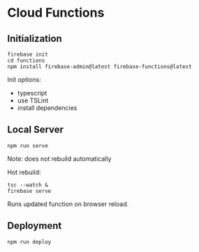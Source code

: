# Cloud Functions

## Initialization

    firebase init
    cd functions
    npm install firebase-admin@latest firebase-functions@latest

Init options:

- typescript
- use TSLint
- install dependencies

## Local Server

    npm run serve

Note: does not rebuild automatically

Hot rebuild:

    tsc --watch &
    firebase serve

Runs updated function on browser reload.

## Deployment

    npm run deploy
